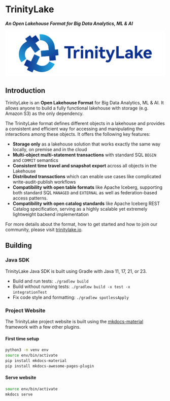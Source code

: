 # TrinityLake

***An Open Lakehouse Format for Big Data Analytics, ML & AI***

![TrinityLake Logo](https://github.com/trinitylake-io/trinitylake/blob/main/docs/logo/blue-text-horizontal.png?raw=true)

## Introduction

TrinityLake is an **Open Lakehouse Format** for Big Data Analytics, ML & AI.
It allows anyone to build a fully functional lakehouse with storage (e.g. Amazon S3) as the only dependency.

The TrinityLake format defines different objects in a lakehouse and 
provides a consistent and efficient way for accessing and manipulating the interactions among these objects.
It offers the following key features:

- **Storage only** as a lakehouse solution that works exactly the same way locally, on premise and in the cloud
- **Multi-object multi-statement transactions** with standard SQL `BEGIN` and `COMMIT` semantics
- **Consistent time travel and snapshot export** across all objects in the Lakehouse
- **Distributed transactions** which can enable use cases like complicated write-audit-publish workflows
- **Compatibility with open table formats** like Apache Iceberg, supporting both standard SQL `MANAGED` and `EXTERNAL` as well as federation-based access patterns.
- **Compatibility with open catalog standards** like Apache Iceberg REST Catalog specification, serving as a highly scalable yet extremely lightweight backend implementation

For more details about the format, how to get started and how to join our community, 
please visit [trinitylake.io](https://trinitylake.io).

## Building

### Java SDK

TrinityLake Java SDK is built using Gradle with Java 11, 17, 21, or 23.

* Build and run tests: `./gradlew build`
* Build without running tests: `./gradlew build -x test -x integrationTest`
* Fix code style and formatting: `./gradlew spotlessApply`

### Project Website

The TrinityLake project website is built using the [mkdocs-material](https://pypi.org/project/mkdocs-material/) framework with a few other plugins.

#### First time setup

```bash
python3 -m venv env
source env/bin/activate
pip install mkdocs-material
pip install mkdocs-awesome-pages-plugin
```

#### Serve website

```bash
source env/bin/activate
mkdocs serve
```
